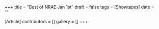 +++
title = "Best of NRAE Jan 1st"
draft = false
tags = [Showtapes]
date = ""

[Article]
contributors = []
gallery = []
+++